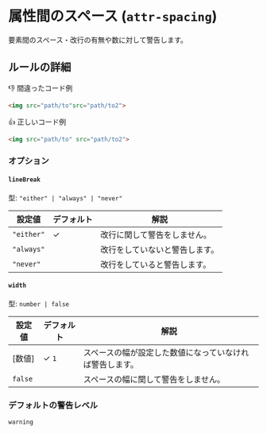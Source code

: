 # 属性間のスペース (`attr-spacing`)

要素間のスペース・改行の有無や数に対して警告します。

## ルールの詳細

👎 間違ったコード例

<!-- prettier-ignore-start -->
```html
<img src="path/to"src="path/to2">
```
<!-- prettier-ignore-end -->

👍 正しいコード例

<!-- prettier-ignore-start -->
```html
<img src="path/to" src="path/to2">
```
<!-- prettier-ignore-end -->

### オプション

#### `lineBreak`

型: `"either" | "always" | "never"`

| 設定値     | デフォルト | 解説                           |
| ---------- | ---------- | ------------------------------ |
| `"either"` | ✓          | 改行に関して警告をしません。   |
| `"always"` |            | 改行をしていないと警告します。 |
| `"never"`  |            | 改行をしていると警告します。   |

#### `width`

型: `number | false`

| 設定値  | デフォルト | 解説                                                     |
| ------- | ---------- | -------------------------------------------------------- |
| [数値]  | ✓ `1`      | スペースの幅が設定した数値になっていなければ警告します。 |
| `false` |            | スペースの幅に関して警告をしません。                     |

### デフォルトの警告レベル

`warning`
